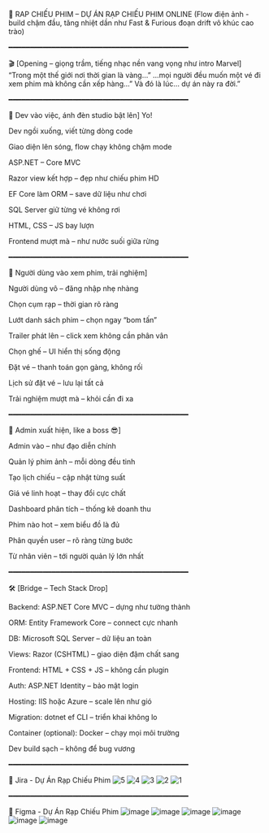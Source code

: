 🎥 RAP CHIẾU PHIM – DỰ ÁN RẠP CHIẾU PHIM ONLINE
(Flow điện ảnh - build chậm đầu, tăng nhiệt dần như Fast & Furious đoạn drift vô khúc cao trào)

━━━━━━━━━━━━━━━━━━━━━━━━━━━━━━━━━━━━━━━━━━


🎬 [Opening – giọng trầm, tiếng nhạc nền vang vọng như intro Marvel]
“Trong một thế giới nơi thời gian là vàng…”
…mọi người đều muốn một vé đi xem phim mà không cần xếp hàng…”
Và đó là lúc… dự án này ra đời.”

━━━━━━━━━━━━━━━━━━━━━━━━━━━━━━━━━━━━━━━━━━


🎤 Dev vào việc, ánh đèn studio bật lên]
Yo!

Dev ngồi xuống, viết từng dòng code

Giao diện lên sóng, flow chạy không chậm mode

ASP.NET – Core MVC

Razor view kết hợp – đẹp như chiếu phim HD

EF Core làm ORM – save dữ liệu như chơi

SQL Server giữ từng vé không rơi

HTML, CSS – JS bay lượn

Frontend mượt mà – như nước suối giữa rừng


━━━━━━━━━━━━━━━━━━━━━━━━━━━━━━━━━━━━━━━━━━



🎤 Người dùng vào xem phim, trải nghiệm]

Người dùng vô – đăng nhập nhẹ nhàng

Chọn cụm rạp – thời gian rõ ràng

Lướt danh sách phim – chọn ngay “bom tấn”

Trailer phát lên – click xem không cần phân vân

Chọn ghế – UI hiển thị sống động

Đặt vé – thanh toán gọn gàng, không rối

Lịch sử đặt vé – lưu lại tất cả

Trải nghiệm mượt mà – khỏi cần đi xa


━━━━━━━━━━━━━━━━━━━━━━━━━━━━━━━━━━━━━━━━━━



🎤 Admin xuất hiện, like a boss 😎]

Admin vào – như đạo diễn chính

Quản lý phim ảnh – mỗi dòng đều tinh

Tạo lịch chiếu – cập nhật từng suất

Giá vé linh hoạt – thay đổi cực chất

Dashboard phân tích – thống kê doanh thu

Phim nào hot – xem biểu đồ là đủ

Phân quyền user – rõ ràng từng bước

Từ nhân viên – tới người quản lý lớn nhất


━━━━━━━━━━━━━━━━━━━━━━━━━━━━━━━━━━━━━━━━━━



🛠️ [Bridge – Tech Stack Drop]

Backend: ASP.NET Core MVC – dựng như tường thành

ORM: Entity Framework Core – connect cực nhanh

DB: Microsoft SQL Server – dữ liệu an toàn

Views: Razor (CSHTML) – giao diện đậm chất sang

Frontend: HTML + CSS + JS – không cần plugin

Auth: ASP.NET Identity – bảo mật login

Hosting: IIS hoặc Azure – scale lên như gió

Migration: dotnet ef CLI – triển khai không lo

Container (optional): Docker – chạy mọi môi trường

Dev build sạch – không để bug vương


━━━━━━━━━━━━━━━━━━━━━━━━━━━━━━━━━━━━━━━━━━



🔷 Jira - Dự Án Rạp Chiếu Phim
![5](https://github.com/user-attachments/assets/bdea124a-c2fe-48cf-945e-7795275f926c)
![4](https://github.com/user-attachments/assets/7243c673-8672-4cc7-8046-652cabaa2c84)
![3](https://github.com/user-attachments/assets/98d85ee0-3459-432a-8f16-5e0c7e9af286)
![2](https://github.com/user-attachments/assets/d75d7c23-c349-40e0-a591-cfb8d32f3274)
![1](https://github.com/user-attachments/assets/1deda353-f13f-4e30-99ee-254b91e3a85a)


━━━━━━━━━━━━━━━━━━━━━━━━━━━━━━━━━━━━━━━━━━


🎨 Figma - Dự Án Rạp Chiếu Phim
![image](https://github.com/user-attachments/assets/2b2d2a1c-89f0-4aa4-9858-5850fbf8a27d)
![image](https://github.com/user-attachments/assets/341fac3c-7a88-468c-a25d-dc642aae6a75)
![image](https://github.com/user-attachments/assets/84897366-797e-413e-8d0a-e68f269c2963)
![image](https://github.com/user-attachments/assets/9a010806-5b6e-4b5d-8a94-958fb044ed45)
![image](https://github.com/user-attachments/assets/f7fba0b3-d817-4ff2-aeac-ef351bf91027)
![image](https://github.com/user-attachments/assets/2874b26a-b844-44f2-ad15-9e728a3081ad)







